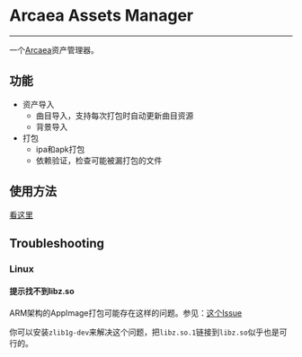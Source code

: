# Arcaea Assets Manager
---

一个[Arcaea](https://arcaea.lowiro.com/)资产管理器。

## 功能

- 资产导入
  - 曲目导入，支持每次打包时自动更新曲目资源
  - 背景导入
- 打包
  - ipa和apk打包
  - 依赖验证，检查可能被漏打包的文件

## 使用方法

[看这里](https://www.direcore.xyz/archives/43/)

## Troubleshooting

### Linux

#### 提示找不到libz.so

ARM架构的AppImage打包可能存在这样的问题。参见：[这个Issue](https://github.com/AppImage/AppImageKit/issues/964)

你可以安装`zlib1g-dev`来解决这个问题，把`libz.so.1`链接到`libz.so`似乎也是可行的。


